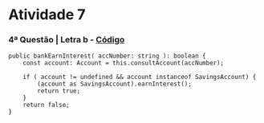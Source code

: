 # __Atividade 7__

### 4ª Questão | Letra b - [Código]()

```
public bankEarnInterest( accNumber: string ): boolean {
    const account: Account = this.consultAccount(accNumber);

    if ( account != undefined && account instanceof SavingsAccount) {
        (account as SavingsAccount).earnInterest();
        return true;
    }
    return false;   
}
```
